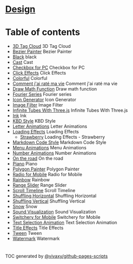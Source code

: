# [Design](https://vivaxy.github.io/design/)

Table of contents
=================

* [3D Tag Cloud](https://vivaxy.github.io/design/3d-tag-cloud/) 3D Tag Cloud
* [Bezier Painter](https://vivaxy.github.io/design/bezier-painter/) Bezier Painter
* [Black](https://vivaxy.github.io/design/black/) black
* [Cast](https://vivaxy.github.io/design/cast/) Cast
* [Checkbox for PC](https://vivaxy.github.io/design/checkbox/) Checkbox for PC
* [Click Effects](https://vivaxy.github.io/design/click-effects/) Click Effects
* [Colorful](https://vivaxy.github.io/design/colorful/) Colorful
* [Comment j'ai raté ma vie](https://vivaxy.github.io/design/comment-j-ai-rate-ma-vie/) Comment j'ai raté ma vie
* [Draw Math Function](https://vivaxy.github.io/design/draw-math-function/) Draw math function
* [Fourier Series](https://vivaxy.github.io/design/fourier-series/) Fourier series
* [Icon Generator](https://vivaxy.github.io/design/icon-generator/) Icon Generator
* [Image Filter](https://vivaxy.github.io/design/image-filter/) Image Filter
* [Infinite Tubes With Three.js](https://vivaxy.github.io/design/infinite-tubes-with-three-js/) Infinite Tubes With Three.js
* [Ink](https://vivaxy.github.io/design/ink/) Ink
* [KBD Style](https://vivaxy.github.io/design/kbd-style/) KBD Style
* [Letter Animations](https://vivaxy.github.io/design/letter-animations/) Letter Animations
* [Loading Effects](https://vivaxy.github.io/design/loading-effects/) Loading Effects
  * [Strawberry](https://vivaxy.github.io/design/loading-effects/strawberry/) Loading Effects - Strawberry
* [Markdown Code Style](https://vivaxy.github.io/design/markdown-code-style/) Markdown Code Style
* [Menu Animations](https://vivaxy.github.io/design/menu-animations/) Menu Animations
* [Number Animations](https://vivaxy.github.io/design/number-animations/) Number Animations
* [On the road](https://vivaxy.github.io/design/on-the-road/) On the road
* [Piano](https://vivaxy.github.io/design/piano/) Piano
* [Polygon Painter](https://vivaxy.github.io/design/polygon-painter/) Polygon Painter
* [Radio for Mobile](https://vivaxy.github.io/design/radio/) Radio for Mobile
* [Rainbow](https://vivaxy.github.io/design/rainbow/) Rainbow
* [Range Slider](https://vivaxy.github.io/design/range-slider/) Range Slider
* [Scroll Timeline](https://vivaxy.github.io/design/scroll-timeline/) Scroll Timeline
* [Shuffling Horizontal](https://vivaxy.github.io/design/shuffling-horizontal/) Shuffling Horizontal
* [Shuffling Vertical](https://vivaxy.github.io/design/shuffling-vertical/) Shuffling Vertical
* [Snow](https://vivaxy.github.io/design/snow/) Snow
* [Sound Visualization](https://vivaxy.github.io/design/sound-visualization/) Sound Visualization
* [Switchery for Mobile](https://vivaxy.github.io/design/switchery/) Switchery for Mobile
* [Text Selection Animation](https://vivaxy.github.io/design/text-selection-animation/) Text Selection Animation
* [Title Effects](https://vivaxy.github.io/design/title-effects/) Title Effects
* [Tween](https://vivaxy.github.io/design/tween/) Tween
* [Watermark](https://vivaxy.github.io/design/watermark/) Watermark

#

TOC generated by [@vivaxy/github-pages-scripts](https://github.com/vivaxy/github-pages-scripts)
